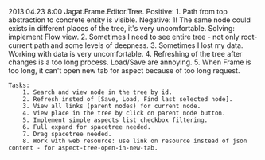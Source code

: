 2013.04.23 8:00 Jagat.Frame.Editor.Tree.
	Positive:
		1. Path from top abstraction to concrete entity is visible.
	Negative:
		1! The same node could exists in different places of the tree, it's very uncomfortable. Solving: implement Flow view.
		2. Sometimes I need to see entire tree - not only root-current path and some levels of deepness.
		3. Sometimes I lost my data. Working with data is very uncomfortable.
		4. Refreshing of the tree after changes is a too long process. Load/Save are annoying.
		5. When Frame is too long, it can't open new tab for aspect because of too long request.

	Tasks:
		1. Search and view node in the tree by id.
		2. Refresh insted of [Save, Load, Find last selected node].
		3. View all links (parent nodes) for current node.
		4. View place in the tree by click on parent node button.
		5. Implement simple aspects list checkbox filtering.
		6. Full expand for spacetree needed.
		7. Drag spacetree needed.
		8. Work with web resource: use link on resource instead of json content - for aspect-tree-open-in-new-tab.
